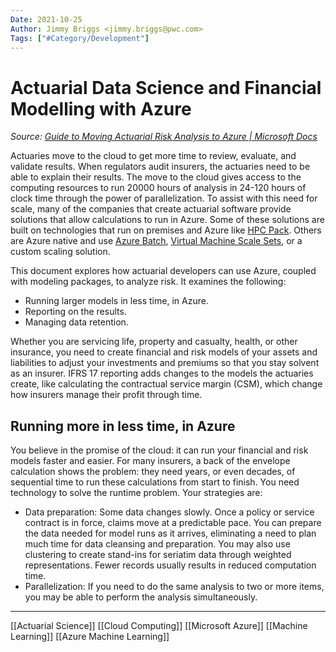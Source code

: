 ```yaml
---
Date: 2021-10-25
Author: Jimmy Briggs <jimmy.briggs@pwc.com>
Tags: ["#Category/Development"]
---
```


# Actuarial Data Science and Financial Modelling with Azure

*Source: [Guide to Moving Actuarial Risk Analysis to Azure | Microsoft Docs](https://docs.microsoft.com/en-us/previous-versions/azure/industry-marketing/financial/actuarial-risk-analysis-and-financial-modeling-solution-guide?toc=https%3A%2F%2Fdocs.microsoft.com%2Fen-us%2Fazure%2Farchitecture%2Ftoc.json&bc=https%3A%2F%2Fdocs.microsoft.com%2Fen-us%2Fazure%2Farchitecture%2Fbread%2Ftoc.json)*


Actuaries move to the cloud to get more time to review, evaluate, and validate results. When regulators audit insurers, the actuaries need to be able to explain their results. The move to the cloud gives access to the computing resources to run 20000 hours of analysis in 24-120 hours of clock time through the power of parallelization. To assist with this need for scale, many of the companies that create actuarial software provide solutions that allow calculations to run in Azure. Some of these solutions are built on technologies that run on premises and Azure like [HPC Pack](https://docs.microsoft.com/en-us/powershell/high-performance-computing/overview?view=hpc16-ps&WT.mc_id=riskmodel-docs-scseely). Others are Azure native and use [Azure Batch](https://docs.microsoft.com/en-us/azure/batch?WT.mc_id=riskmodel-docs-scseely), [Virtual Machine Scale Sets](https://docs.microsoft.com/en-us/azure/virtual-machine-scale-sets?WT.mc_id=riskmodel-docs-scseely), or a custom scaling solution.

This document explores how actuarial developers can use Azure, coupled with modeling packages, to analyze risk. It examines the following:

-   Running larger models in less time, in Azure.
-   Reporting on the results.
-   Managing data retention.

Whether you are servicing life, property and casualty, health, or other insurance, you need to create financial and risk models of your assets and liabilities to adjust your investments and premiums so that you stay solvent as an insurer. IFRS 17 reporting adds changes to the models the actuaries create, like calculating the contractual service margin (CSM), which change how insurers manage their profit through time.

## Running more in less time, in Azure

You believe in the promise of the cloud: it can run your financial and risk models faster and easier. For many insurers, a back of the envelope calculation shows the problem: they need years, or even decades, of sequential time to run these calculations from start to finish. You need technology to solve the runtime problem. Your strategies are:

-   Data preparation: Some data changes slowly. Once a policy or service contract is in force, claims move at a predictable pace. You can prepare the data needed for model runs as it arrives, eliminating a need to plan much time for data cleansing and preparation. You may also use clustering to create stand-ins for seriatim data through weighted representations. Fewer records usually results in reduced computation time.
-   Parallelization: If you need to do the same analysis to two or more items, you may be able to perform the analysis simultaneously.

***

[[Actuarial Science]]
[[Cloud Computing]]
[[Microsoft Azure]]
[[Machine Learning]]
[[Azure Machine Learning]]